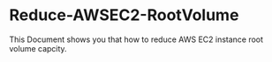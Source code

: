 # Reduce-AWSEC2-RootVolume
This Document shows you that how to reduce AWS EC2 instance root volume capcity.
